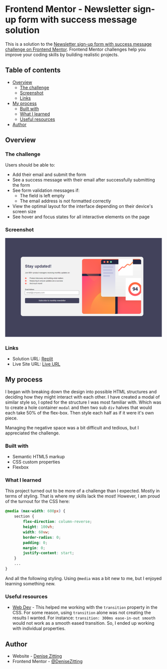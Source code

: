 # Frontend Mentor - Newsletter sign-up form with success message solution

This is a solution to the [Newsletter sign-up form with success message challenge on Frontend Mentor](https://www.frontendmentor.io/challenges/newsletter-signup-form-with-success-message-3FC1AZbNrv). Frontend Mentor challenges help you improve your coding skills by building realistic projects. 

## Table of contents

- [Overview](#overview)
  - [The challenge](#the-challenge)
  - [Screenshot](#screenshot)
  - [Links](#links)
- [My process](#my-process)
  - [Built with](#built-with)
  - [What I learned](#what-i-learned)
  - [Useful resources](#useful-resources)
- [Author](#author)


## Overview

### The challenge

Users should be able to:

- Add their email and submit the form
- See a success message with their email after successfully submitting the form
- See form validation messages if:
  - The field is left empty
  - The email address is not formatted correctly
- View the optimal layout for the interface depending on their device's screen size
- See hover and focus states for all interactive elements on the page

### Screenshot

![](./assets/images/screenshot.png)

### Links

- Solution URL: [Replit](https://replit.com/@DeniseZitting/Newsletter-Sign-Up)
- Live Site URL: [Live URL](https://dzitting.github.io/front-end-mentor/newsletter/index.html)

## My process

I began with breaking down the design into possible HTML structures and deciding how they might interact with each other. I have created a modal of similar style so, I opted for the structure I was most familiar with. Which was to create a hole container `modal` and then two sub `div` halves that would each take 50% of the flex-box. Then style each half as if it were it's own piece.

Managing the negative space was a bit difficult and tedious, but I appreciated the challenge.

### Built with

- Semantic HTML5 markup
- CSS custom properties
- Flexbox

### What I learned

This project turned out to be more of a challenge than I expected. Mostly in terms of styling. That is where my skills lack the most!
However, I am proud of the turnout for the CSS here:
```css
@media (max-width: 600px) {
    section {
        flex-direction: column-reverse;
        height: 100vh;
        width: 60vw;
        border-radius: 0;
        padding: 0;
        margin: 0;
        justify-content: start;
    }
    ...
}
```

And all the following styling. Using `@media` was a bit new to me, but I enjoyed learning something new.

### Useful resources

- [Web Dev](https://web.dev/learn/css/transitions/) - This helped me working with the `transition` property in the CSS. For some reason, using `transition` alone was not creating the results I wanted. For instance: `transition: 300ms ease-in-out smooth` would not work as a smooth eased transition. So, I ended up working with individual properties.

## Author

- Website - [Denise Zitting](https://denisezitting.netlify.app/)
- Frontend Mentor - [@DeniseZitting](https://www.frontendmentor.io/profile/DeniseZitting)
